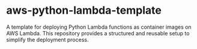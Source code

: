# aws-python-lambda-template
A template for deploying Python Lambda functions as container images on AWS Lambda. This repository provides a structured and reusable setup to simplify the deployment process.
